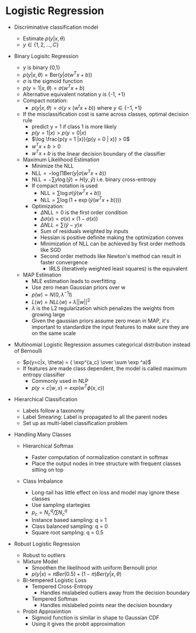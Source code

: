 # Logistic Regression

- Discriminative classification model 
    - Estimate $p(y | x, \theta)$
    - $y \in \{1,2,...,C\}$

- Binary Logisitc Regression
    - y is binary {0,1}
    - $p(y | x, \theta) = \text{Ber}(y | \sigma(w^Tx + b))$
    - $\sigma$ is the sigmoid function
    - $p(y = 1 | x, \theta) = \sigma(w^Tx +b)$
    - Alternative equivalent notation y is {-1, +1} 
    - Compact notation:
        - $p(y | x, \theta) = \sigma(y \times (w^tx + b))$ where $y \in \{-1, +1\}$
    - If the misclassification cost is same across classes, optimal decision rule
        - predict y = 1 if class 1 is more likely
        - $p(y = 1 | x) > p(y = 0 | x)$
        - $\log \frac{p(y = 1 |x)}{p(y = 0 | x)} > 0$
        - $w^Tx + b > 0$
        - $w^Tx + b$ is the linear decision boundary of the classifier
    - Maximum Likelihood Estimation
        - Minimize the NLL
        - $\text{NLL} = - \log \prod \text{Ber}(y| \sigma(w^Tx +b))$
        - $\text{NLL} = -\sum y \log(\hat y) = H(y, \hat y)$ i.e. binary cross-entropy
        - If compact notation is used 
            - $\text{NLL} = \sum \log \sigma (\tilde y (w^Tx+b))$
            - $\text{NLL} = \sum \log ( 1 + \exp (\tilde y (w^Tx +b))))$
        - Optimization:
            - $\Delta \text{NLL} =0$ is the first order condition
            - $\Delta \sigma(x) = \sigma(x) \times (1 - \sigma(x))$
            - $\Delta NLL = \sum (\hat y - y) x$
            - Sum of residuals weighted by inputs
            - Hessian is positive definite making the optimization convex
            - Minimization of NLL can be achieved by first order methods like SGD
            - Second order methods like Newton's method can result in faster convergence
                - IRLS (iteratively weighted least squares) is the equivalent
    - MAP Estimation
        - MLE estimation leads to overfitting
        - Use zero mean Gaussian priors over w
        - $p(w) = N(0, \lambda ^{-1} I)$
        - $L(w) = NLL(w) + \lambda ||w||^2$
        - $\lambda$ is the L2 regularization which penalizes the weights from growing large
        - Given the gaussian priors assume zero mean in MAP, it's important to standardize the input features to make sure they are on the same scale

- Multinomial Logistic Regression assumes categorical distribution instead of Bernoulli
    - $p(y=c|x, \theta) = { \exp^{a_c} \over \sum \exp ^a}$
    - If features are made class dependent, the model is called maximum entropy classifier
        - Commonly used in NLP
        - $p(y=c|w, x) \propto exp(w^T\phi(x,c))$

- Hierarchical Classification
    - Labels follow a taxonomy
    - Label Smearing: Label is propagated to all the parent nodes
    - Set up as multi-label classification problem

- Handling Many Classes
    - Hierarchical Softmax
        - Faster computation of normalization constant in softmax
        - Place the output nodes in tree structure with frequent classes sitting on top
        
    - Class Imbalance
        - Long-tail has little effect on loss and model may ignore these classes
        - Use sampling startegies
        - $p_c = N_c^q / \sum N_c^q$
        - Instance based sampling: q = 1
        - Class balanced sampling: q = 0
        - Square root sampling: q = 0.5

- Robust Logistic Regression
    - Robust to outliers
    - Mixture Model
        - Smoothen the likelihood with uniform Bernoulli prior
        - $p(y | x) = \pi Ber(0.5) + (1 - \pi) Ber(y |x, \theta)$
    - Bi-tempered Logistic Loss
        - Tempered Cross-Entropy
            - Handles mislabeled outliers away from the decision boundary
        - Tempered Softmax
            - Handles mislabeled points near the decision boundary
    - Probit Approximtion
        - Sigmoid function is similar in shape to Gaussian CDF
        - Using it gives the probit approximation 